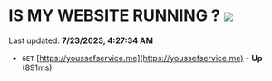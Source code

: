 # IS MY WEBSITE RUNNING ? [![](https://img.shields.io/static/v1?label=Sponsor&message=%E2%9D%A4&logo=GitHub&color=%23fe8e86)](https://github.com/sponsors/<username>)

Last updated: **7/23/2023, 4:27:34 AM**

- `GET` [https://youssefservice.me](https://youssefservice.me) - **Up** (891ms)
